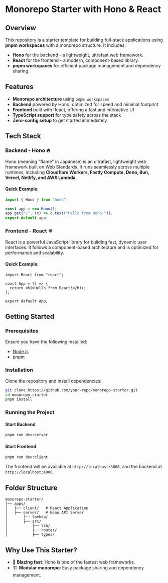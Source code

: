 # Monorepo Starter with Hono & React

## Overview

This repository is a starter template for building full-stack applications using **pnpm workspaces** with a monorepo structure. It includes:

- **Hono** for the backend - a lightweight, ultrafast web framework.
- **React** for the frontend - a modern, component-based library.
- **pnpm workspaces** for efficient package management and dependency sharing.

## Features

- **Monorepo architecture** using `pnpm workspaces`
- **Backend** powered by Hono, optimized for speed and minimal footprint
- **Frontend** built with React, offering a fast and interactive UI
- **TypeScript support** for type safety across the stack
- **Zero-config setup** to get started immediately

## Tech Stack

### Backend - Hono 🔥

Hono (meaning "flame" in Japanese) is an ultrafast, lightweight web framework built on Web Standards. It runs seamlessly across multiple runtimes, including **Cloudflare Workers, Fastly Compute, Deno, Bun, Vercel, Netlify, and AWS Lambda**.

#### Quick Example:

```ts
import { Hono } from "hono";

const app = new Hono();
app.get("/", (c) => c.text("Hello from Hono!"));
export default app;
```

### Frontend - React ⚛️

React is a powerful JavaScript library for building fast, dynamic user interfaces. It follows a component-based architecture and is optimized for performance and scalability.

#### Quick Example:

```tsx
import React from "react";

const App = () => {
  return <h1>Hello from React!</h1>;
};

export default App;
```

## Getting Started

### Prerequisites

Ensure you have the following installed:

- [Node.js](https://nodejs.org/)
- [pnpm](https://pnpm.io/)

### Installation

Clone the repository and install dependencies:

```sh
git clone https://github.com/your-repo/monorepo-starter.git
cd monorepo-starter
pnpm install
```

### Running the Project

#### Start Backend

```sh
pnpm run dev:server
```

#### Start Frontend

```sh
pnpm run dev:client
```

The frontend will be available at `http://localhost:3000`, and the backend at `http://localhost:4000`.

## Folder Structure

```
monorepo-starter/
│── apps/
│   ├── client/   # React Application
│   ├── server/   # Hono API Server
│       ├── lambda/
│       ├── src/
│           ├── lib/
│           ├── routes/
│           ├── types/
```

## Why Use This Starter?

- 🚀 **Blazing fast**: Hono is one of the fastest web frameworks.
- 🏗 **Modular monorepo**: Easy package sharing and dependency management.
